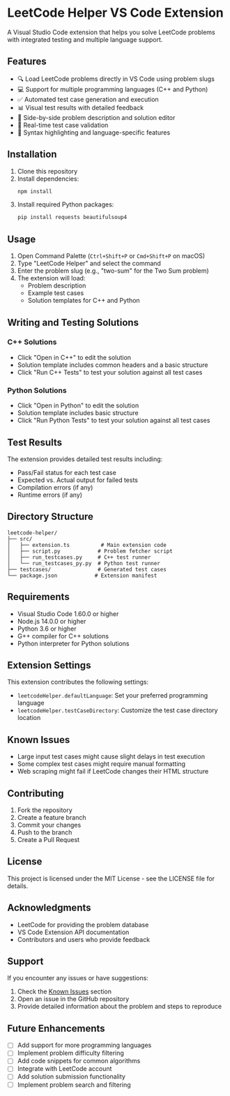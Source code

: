 # LeetCode Helper VS Code Extension

A Visual Studio Code extension that helps you solve LeetCode problems with integrated testing and multiple language support.

## Features

- 🔍 Load LeetCode problems directly in VS Code using problem slugs
- 💻 Support for multiple programming languages (C++ and Python)
- ✅ Automated test case generation and execution
- 📊 Visual test results with detailed feedback
- 🎯 Side-by-side problem description and solution editor
- 🔄 Real-time test case validation
- 🎨 Syntax highlighting and language-specific features

## Installation

1. Clone this repository
2. Install dependencies:
   ```bash
   npm install
   ```
3. Install required Python packages:
   ```bash
   pip install requests beautifulsoup4
   ```

## Usage

1. Open Command Palette (`Ctrl+Shift+P` or `Cmd+Shift+P` on macOS)
2. Type "LeetCode Helper" and select the command
3. Enter the problem slug (e.g., "two-sum" for the Two Sum problem)
4. The extension will load:
   - Problem description
   - Example test cases
   - Solution templates for C++ and Python

## Writing and Testing Solutions

### C++ Solutions
- Click "Open in C++" to edit the solution
- Solution template includes common headers and a basic structure
- Click "Run C++ Tests" to test your solution against all test cases

### Python Solutions
- Click "Open in Python" to edit the solution
- Solution template includes basic structure
- Click "Run Python Tests" to test your solution against all test cases

## Test Results

The extension provides detailed test results including:
- Pass/Fail status for each test case
- Expected vs. Actual output for failed tests
- Compilation errors (if any)
- Runtime errors (if any)

## Directory Structure

```
leetcode-helper/
├── src/
│   ├── extension.ts          # Main extension code
│   ├── script.py            # Problem fetcher script
│   ├── run_testcases.py     # C++ test runner
│   └── run_testcases_py.py  # Python test runner
├── testcases/               # Generated test cases
└── package.json            # Extension manifest
```

## Requirements

- Visual Studio Code 1.60.0 or higher
- Node.js 14.0.0 or higher
- Python 3.6 or higher
- G++ compiler for C++ solutions
- Python interpreter for Python solutions

## Extension Settings

This extension contributes the following settings:

* `leetcodeHelper.defaultLanguage`: Set your preferred programming language
* `leetcodeHelper.testCaseDirectory`: Customize the test case directory location

## Known Issues

- Large input test cases might cause slight delays in test execution
- Some complex test cases might require manual formatting
- Web scraping might fail if LeetCode changes their HTML structure

## Contributing

1. Fork the repository
2. Create a feature branch
3. Commit your changes
4. Push to the branch
5. Create a Pull Request

## License

This project is licensed under the MIT License - see the LICENSE file for details.

## Acknowledgments

- LeetCode for providing the problem database
- VS Code Extension API documentation
- Contributors and users who provide feedback

## Support

If you encounter any issues or have suggestions:
1. Check the [Known Issues](#known-issues) section
2. Open an issue in the GitHub repository
3. Provide detailed information about the problem and steps to reproduce

## Future Enhancements

- [ ] Add support for more programming languages
- [ ] Implement problem difficulty filtering
- [ ] Add code snippets for common algorithms
- [ ] Integrate with LeetCode account
- [ ] Add solution submission functionality
- [ ] Implement problem search and filtering